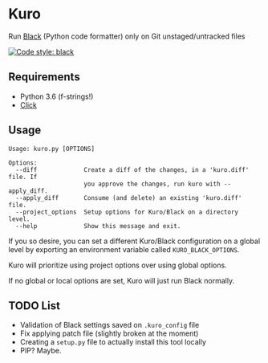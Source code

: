 # Kuro

Run [Black](https://github.com/ambv/black) (Python code formatter) only on Git unstaged/untracked files

[![Code style: black](https://img.shields.io/badge/code%20style-black-000000.svg)](https://github.com/ambv/black)

## Requirements

* Python 3.6 (f-strings!)
* [Click](https://github.com/pallets/click)

## Usage

```
Usage: kuro.py [OPTIONS]

Options:
  --diff             Create a diff of the changes, in a 'kuro.diff' file. If
                     you approve the changes, run kuro with --apply_diff.
  --apply_diff       Consume (and delete) an existing 'kuro.diff' file.
  --project_options  Setup options for Kuro/Black on a directory level.
  --help             Show this message and exit.

```

If you so desire, you can set a different Kuro/Black configuration on a global level by exporting an environment variable called `KURO_BLACK_OPTIONS`.

Kuro will prioritize using project options over using global options.

If no global or local options are set, Kuro will just run Black normally.

## TODO List

* Validation of Black settings saved on `.kuro_config` file
* Fix applying patch file (slightly broken at the moment)
* Creating a `setup.py` file to actually install this tool locally
* PIP? Maybe.
